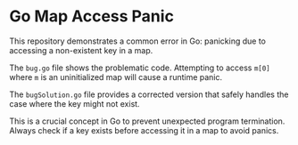 # Go Map Access Panic

This repository demonstrates a common error in Go: panicking due to accessing a non-existent key in a map.

The `bug.go` file shows the problematic code.  Attempting to access `m[0]` where `m` is an uninitialized map will cause a runtime panic.

The `bugSolution.go` file provides a corrected version that safely handles the case where the key might not exist.

This is a crucial concept in Go to prevent unexpected program termination. Always check if a key exists before accessing it in a map to avoid panics.